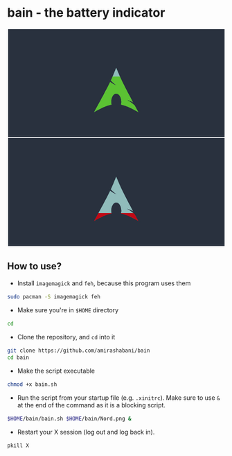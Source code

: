 # bain - the battery indicator

![Arch Example](example/Arch.png)

## How to use?

* Install `imagemagick` and `feh`, because this program uses them

```bash
sudo pacman -S imagemagick feh
```

* Make sure you're in `$HOME` directory

```bash
cd
```

* Clone the repository, and `cd` into it

```bash
git clone https://github.com/amirashabani/bain
cd bain
```

* Make the script executable
```bash
chmod +x bain.sh
```

* Run the script from your startup file (e.g. `.xinitrc`). Make sure to use `&` at the end of the command as it is a blocking script.
```bash
$HOME/bain/bain.sh $HOME/bain/Nord.png &
```

* Restart your X session (log out and log back in).
```bash
pkill X
```
